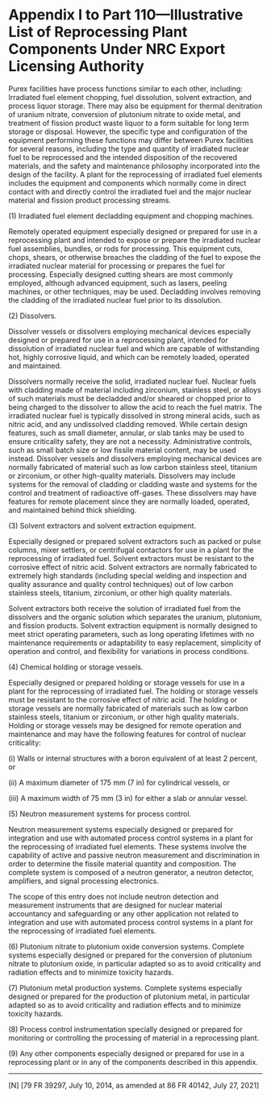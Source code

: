 # Appendix I to Part 110—Illustrative List of Reprocessing Plant Components Under NRC Export Licensing Authority


Purex facilities have process functions similar to each other, including: Irradiated fuel element chopping, fuel dissolution, solvent extraction, and process liquor storage. There may also be equipment for thermal denitration of uranium nitrate, conversion of plutonium nitrate to oxide metal, and treatment of fission product waste liquor to a form suitable for long term storage or disposal. However, the specific type and configuration of the equipment performing these functions may differ between Purex facilities for several reasons, including the type and quantity of irradiated nuclear fuel to be reprocessed and the intended disposition of the recovered materials, and the safety and maintenance philosophy incorporated into the design of the facility. A plant for the reprocessing of irradiated fuel elements includes the equipment and components which normally come in direct contact with and directly control the irradiated fuel and the major nuclear material and fission product processing streams.


(1) Irradiated fuel element decladding equipment and chopping machines.


Remotely operated equipment especially designed or prepared for use in a reprocessing plant and intended to expose or prepare the irradiated nuclear fuel assemblies, bundles, or rods for processing. This equipment cuts, chops, shears, or otherwise breaches the cladding of the fuel to expose the irradiated nuclear material for processing or prepares the fuel for processing. Especially designed cutting shears are most commonly employed, although advanced equipment, such as lasers, peeling machines, or other techniques, may be used. Decladding involves removing the cladding of the irradiated nuclear fuel prior to its dissolution.


(2) Dissolvers.


Dissolver vessels or dissolvers employing mechanical devices especially designed or prepared for use in a reprocessing plant, intended for dissolution of irradiated nuclear fuel and which are capable of withstanding hot, highly corrosive liquid, and which can be remotely loaded, operated and maintained.


Dissolvers normally receive the solid, irradiated nuclear fuel. Nuclear fuels with cladding made of material including zirconium, stainless steel, or alloys of such materials must be decladded and/or sheared or chopped prior to being charged to the dissolver to allow the acid to reach the fuel matrix. The irradiated nuclear fuel is typically dissolved in strong mineral acids, such as nitric acid, and any undissolved cladding removed. While certain design features, such as small diameter, annular, or slab tanks may be used to ensure criticality safety, they are not a necessity. Administrative controls, such as small batch size or low fissile material content, may be used instead. Dissolver vessels and dissolvers employing mechanical devices are normally fabricated of material such as low carbon stainless steel, titanium or zirconium, or other high-quality materials. Dissolvers may include systems for the removal of cladding or cladding waste and systems for the control and treatment of radioactive off-gases. These dissolvers may have features for remote placement since they are normally loaded, operated, and maintained behind thick shielding.


(3) Solvent extractors and solvent extraction equipment.


Especially designed or prepared solvent extractors such as packed or pulse columns, mixer settlers, or centrifugal contactors for use in a plant for the reprocessing of irradiated fuel. Solvent extractors must be resistant to the corrosive effect of nitric acid. Solvent extractors are normally fabricated to extremely high standards (including special welding and inspection and quality assurance and quality control techniques) out of low carbon stainless steels, titanium, zirconium, or other high quality materials.


Solvent extractors both receive the solution of irradiated fuel from the dissolvers and the organic solution which separates the uranium, plutonium, and fission products. Solvent extraction equipment is normally designed to meet strict operating parameters, such as long operating lifetimes with no maintenance requirements or adaptability to easy replacement, simplicity of operation and control, and flexibility for variations in process conditions.


(4) Chemical holding or storage vessels.


Especially designed or prepared holding or storage vessels for use in a plant for the reprocessing of irradiated fuel. The holding or storage vessels must be resistant to the corrosive effect of nitric acid. The holding or storage vessels are normally fabricated of materials such as low carbon stainless steels, titanium or zirconium, or other high quality materials. Holding or storage vessels may be designed for remote operation and maintenance and may have the following features for control of nuclear criticality:


(i) Walls or internal structures with a boron equivalent of at least 2 percent, or


(ii) A maximum diameter of 175 mm (7 in) for cylindrical vessels, or


(iii) A maximum width of 75 mm (3 in) for either a slab or annular vessel.


(5) Neutron measurement systems for process control.


Neutron measurement systems especially designed or prepared for integration and use with automated process control systems in a plant for the reprocessing of irradiated fuel elements. These systems involve the capability of active and passive neutron measurement and discrimination in order to determine the fissile material quantity and composition. The complete system is composed of a neutron generator, a neutron detector, amplifiers, and signal processing electronics.


The scope of this entry does not include neutron detection and measurement instruments that are designed for nuclear material accountancy and safeguarding or any other application not related to integration and use with automated process control systems in a plant for the reprocessing of irradiated fuel elements.


(6) Plutonium nitrate to plutonium oxide conversion systems. Complete systems especially designed or prepared for the conversion of plutonium nitrate to plutonium oxide, in particular adapted so as to avoid criticality and radiation effects and to minimize toxicity hazards.


(7) Plutonium metal production systems. Complete systems especially designed or prepared for the production of plutonium metal, in particular adapted so as to avoid criticality and radiation effects and to minimize toxicity hazards.


(8) Process control instrumentation specially designed or prepared for monitoring or controlling the processing of material in a reprocessing plant.


(9) Any other components especially designed or prepared for use in a reprocessing plant or in any of the components described in this appendix.



---

[N] [79 FR 39297, July 10, 2014, as amended at 86 FR 40142, July 27, 2021]




